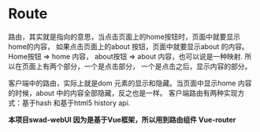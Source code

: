 # Route

路由，其实就是指向的意思，当点击页面上的home按钮时，页面中就要显示home的内容，
如果点击页面上的about 按钮，页面中就要显示about 的内容。Home按钮  => home 内容，
about按钮 => about 内容，也可以说是一种映射. 所以在页面上有两个部分，一个是点击部分，
一个是点击之后，显示内容的部分。

客户端中的路由，实际上就是dom 元素的显示和隐藏。当页面中显示home 内容的时候，about 中的内容全部隐藏，反之也是一样。
客户端路由有两种实现方式：基于hash 和基于html5 history api.

**本项目swad-webUI 因为是基于Vue框架，所以用到路由组件 Vue-router**

